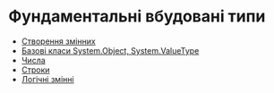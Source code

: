 # Фундаментальні вбудовані типи

- <a href="./1 Створення змінних">Створення змінних</a>
- <a href="./2 Базові класи System.Object, System.ValueType">Базові класи System.Object, System.ValueType</a>
- <a href="./3 Числа">Числа</a>
- <a href=".4 Строки">Строки</a>
- <a href="./5 Логічні змінні">Логічні змінні</a>



